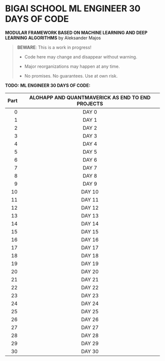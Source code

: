 # BIGAI SCHOOL ML ENGINEER 30 DAYS OF CODE

**MODULAR FRAMEWORK BASED ON MACHINE LEARNING AND DEEP LEARNING ALGORITHMS** by Aleksander Majos

> **BEWARE**: This is a work in progress!
>
> * Code here may change and disappear without warning.
>
> * Major reorganizations may happen at any time.
>
> * No promises. No guarantees. Use at own risk.

**TODO:**
**ML ENGINEER 30 DAYS OF CODE:**

Part| ALOHAPP AND QUANTMAVERICK AS END TO END PROJECTS 
---:|:------------------------------------------------:
0|                      DAY 0                       |0
1|                      DAY 1                       |1
2|                      DAY 2                       |2
3|                      DAY 3                       |3
4|                      DAY 4                       |4
5|                      DAY 5                       |5
6|                      DAY 6                       |6
7|                      DAY 7                       |7
8|                      DAY 8                       |8
9|                      DAY 9                       |9
10|                      DAY 10                      |10
11|                      DAY 11                      |11
12|                      DAY 12                      |12
13|                      DAY 13                      |13
14|                      DAY 14                      |14
15|                      DAY 15                      |15
16|                      DAY 16                      |16
17|                      DAY 17                      |17
18|                      DAY 18                      |18
19|                      DAY 19                      |19
20|                      DAY 20                      |20
21|                      DAY 21                      |21
22|                      DAY 22                      |22
23|                      DAY 23                      |23
24|                      DAY 24                      |24
25|                      DAY 25                      |25
26|                      DAY 26                      |26
27|                      DAY 27                      |27
28 |                      DAY 28                      |28
29 |                      DAY 29                      |29
30 |                      DAY 30                      |30

